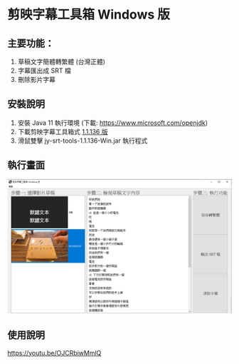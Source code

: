 # 剪映字幕工具箱 Windows 版
## 主要功能：
1. 草稿文字簡體轉繁體 (台灣正體)
2. 字幕匯出成 SRT 檔
3. 刪除影片字幕

## 安裝說明
1. 安裝 Java 11 執行環境 (下載: https://www.microsoft.com/openjdk)
2. 下載剪映字幕工具箱式 [1.1.136 版](https://github.com/jackychu0830/jy-srt-tools/releases/download/1.1.136-Win/jy-srt-tools-1.1.136-Win.jar)
3. 滑鼠雙擊 jy-srt-tools-1.1.136-Win.jar 執行程式

## 執行畫面
![畫面](https://github.com/jackychu0830/jy-srt-tools/raw/win/screenshot-win.png)

## 使用說明
https://youtu.be/OJCRbiwMmlQ

